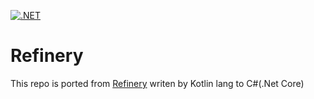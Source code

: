 [![.NET](https://github.com/Jeongyong-park/Refinery.net/actions/workflows/coverage.yml/badge.svg)](https://github.com/Jeongyong-park/Refinery.net/actions/workflows/coverage.yml)

# Refinery

This repo is ported from [Refinery](https://github.com/VorTECHsa/refinery) writen by Kotlin lang to C#(.Net Core)
